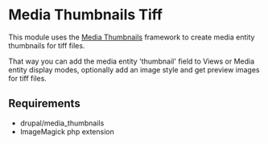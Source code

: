 # Media Thumbnails Tiff
This module uses the <a href="https://www.drupal.org/project/media_thumbnails">Media Thumbnails</a> framework to create media entity thumbnails for tiff files.

That way you can add the media entity 'thumbnail' field to Views or Media entity display modes, optionally add an image style and get preview images for tiff files.

## Requirements
* drupal/media_thumbnails
* ImageMagick php extension

